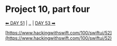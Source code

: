 # Project 10, part four

[⬅ DAY 51](../day_51) | [..](../) | [DAY 53 ➡](../day_53)

[https://www.hackingwithswift.com/100/swiftui/52](https://www.hackingwithswift.com/100/swiftui/52)

